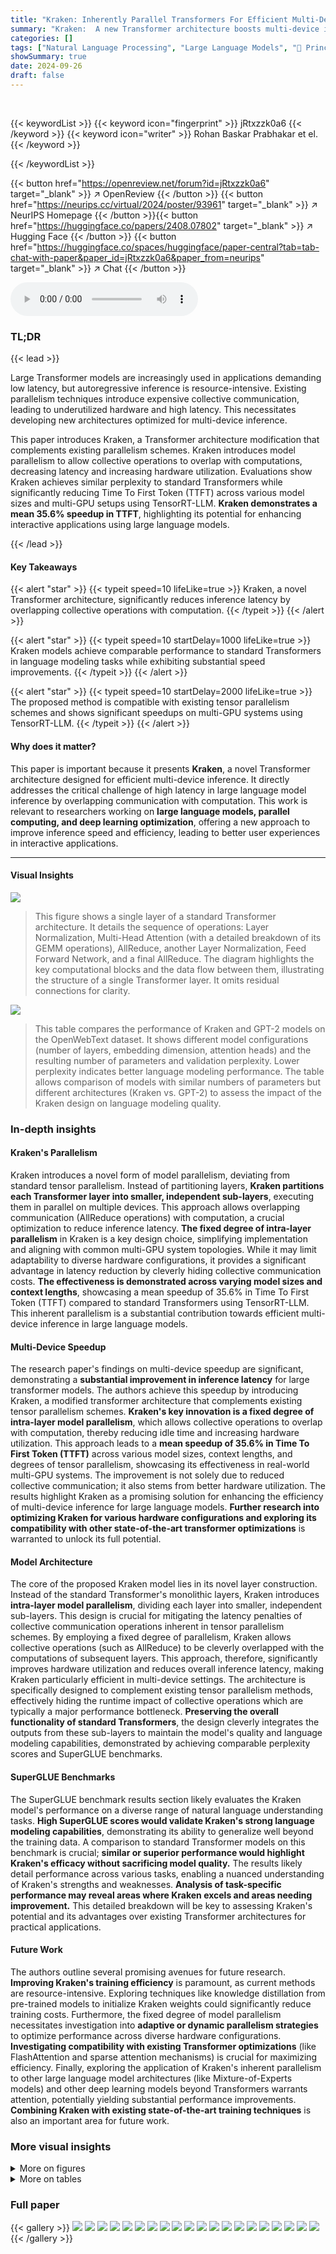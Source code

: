 ```yaml
---
title: "Kraken: Inherently Parallel Transformers For Efficient Multi-Device Inference"
summary: "Kraken:  A new Transformer architecture boosts multi-device inference speed by 35.6% by cleverly overlapping communication with computation."
categories: []
tags: ["Natural Language Processing", "Large Language Models", "🏢 Princeton University",]
showSummary: true
date: 2024-09-26
draft: false
---
```


<br>

{{< keywordList >}}
{{< keyword icon="fingerprint" >}} jRtxzzk0a6 {{< /keyword >}}
{{< keyword icon="writer" >}} Rohan Baskar Prabhakar et el. {{< /keyword >}}
 
{{< /keywordList >}}

{{< button href="https://openreview.net/forum?id=jRtxzzk0a6" target="_blank" >}}
↗ OpenReview
{{< /button >}}
{{< button href="https://neurips.cc/virtual/2024/poster/93961" target="_blank" >}}
↗ NeurIPS Homepage
{{< /button >}}{{< button href="https://huggingface.co/papers/2408.07802" target="_blank" >}}
↗ Hugging Face
{{< /button >}}
{{< button href="https://huggingface.co/spaces/huggingface/paper-central?tab=tab-chat-with-paper&paper_id=jRtxzzk0a6&paper_from=neurips" target="_blank" >}}
↗ Chat
{{< /button >}}



<audio controls>
    <source src="https://ai-paper-reviewer.com/jRtxzzk0a6/podcast.wav" type="audio/wav">
    Your browser does not support the audio element.
</audio>


### TL;DR


{{< lead >}}

Large Transformer models are increasingly used in applications demanding low latency, but autoregressive inference is resource-intensive. Existing parallelism techniques introduce expensive collective communication, leading to underutilized hardware and high latency. This necessitates developing new architectures optimized for multi-device inference.



This paper introduces Kraken, a Transformer architecture modification that complements existing parallelism schemes. Kraken introduces model parallelism to allow collective operations to overlap with computations, decreasing latency and increasing hardware utilization.  Evaluations show Kraken achieves similar perplexity to standard Transformers while significantly reducing Time To First Token (TTFT) across various model sizes and multi-GPU setups using TensorRT-LLM.  **Kraken demonstrates a mean 35.6% speedup in TTFT**, highlighting its potential for enhancing interactive applications using large language models.

{{< /lead >}}


#### Key Takeaways

{{< alert "star" >}}
{{< typeit speed=10 lifeLike=true >}} Kraken, a novel Transformer architecture, significantly reduces inference latency by overlapping collective operations with computation. {{< /typeit >}}
{{< /alert >}}

{{< alert "star" >}}
{{< typeit speed=10 startDelay=1000 lifeLike=true >}} Kraken models achieve comparable performance to standard Transformers in language modeling tasks while exhibiting substantial speed improvements. {{< /typeit >}}
{{< /alert >}}

{{< alert "star" >}}
{{< typeit speed=10 startDelay=2000 lifeLike=true >}} The proposed method is compatible with existing tensor parallelism schemes and shows significant speedups on multi-GPU systems using TensorRT-LLM. {{< /typeit >}}
{{< /alert >}}

#### Why does it matter?
This paper is important because it presents **Kraken**, a novel Transformer architecture designed for efficient multi-device inference.  It directly addresses the critical challenge of high latency in large language model inference by overlapping communication with computation.  This work is relevant to researchers working on **large language models, parallel computing, and deep learning optimization**, offering a new approach to improve inference speed and efficiency, leading to better user experiences in interactive applications.

------
#### Visual Insights



![](https://ai-paper-reviewer.com/jRtxzzk0a6/figures_1_1.jpg)

> This figure shows a single layer of a standard Transformer architecture.  It details the sequence of operations: Layer Normalization, Multi-Head Attention (with a detailed breakdown of its GEMM operations), AllReduce, another Layer Normalization, Feed Forward Network, and a final AllReduce.  The diagram highlights the key computational blocks and the data flow between them, illustrating the structure of a single Transformer layer.  It omits residual connections for clarity.





![](https://ai-paper-reviewer.com/jRtxzzk0a6/tables_4_1.jpg)

> This table compares the performance of Kraken and GPT-2 models on the OpenWebText dataset.  It shows different model configurations (number of layers, embedding dimension, attention heads) and the resulting number of parameters and validation perplexity.  Lower perplexity indicates better language modeling performance. The table allows comparison of models with similar numbers of parameters but different architectures (Kraken vs. GPT-2) to assess the impact of the Kraken design on language modeling quality.





### In-depth insights


#### Kraken's Parallelism
Kraken introduces a novel form of model parallelism, deviating from standard tensor parallelism.  Instead of partitioning layers, **Kraken partitions each Transformer layer into smaller, independent sub-layers**, executing them in parallel on multiple devices. This approach allows overlapping communication (AllReduce operations) with computation, a crucial optimization to reduce inference latency. **The fixed degree of intra-layer parallelism** in Kraken is a key design choice, simplifying implementation and aligning with common multi-GPU system topologies. While it may limit adaptability to diverse hardware configurations, it provides a significant advantage in latency reduction by cleverly hiding collective communication costs.  **The effectiveness is demonstrated across varying model sizes and context lengths**, showcasing a mean speedup of 35.6% in Time To First Token (TTFT) compared to standard Transformers using TensorRT-LLM. This inherent parallelism is a substantial contribution towards efficient multi-device inference in large language models.

#### Multi-Device Speedup
The research paper's findings on multi-device speedup are significant, demonstrating a **substantial improvement in inference latency** for large transformer models.  The authors achieve this speedup by introducing Kraken, a modified transformer architecture that complements existing tensor parallelism schemes.  **Kraken's key innovation is a fixed degree of intra-layer model parallelism**, which allows collective operations to overlap with computation, thereby reducing idle time and increasing hardware utilization. This approach leads to a **mean speedup of 35.6% in Time To First Token (TTFT)** across various model sizes, context lengths, and degrees of tensor parallelism, showcasing its effectiveness in real-world multi-GPU systems. The improvement is not solely due to reduced collective communication; it also stems from better hardware utilization. The results highlight Kraken as a promising solution for enhancing the efficiency of multi-device inference for large language models.  **Further research into optimizing Kraken for various hardware configurations and exploring its compatibility with other state-of-the-art transformer optimizations** is warranted to unlock its full potential.

#### Model Architecture
The core of the proposed Kraken model lies in its novel layer construction.  Instead of the standard Transformer's monolithic layers, Kraken introduces **intra-layer model parallelism**, dividing each layer into smaller, independent sub-layers. This design is crucial for mitigating the latency penalties of collective communication operations inherent in tensor parallelism schemes. By employing a fixed degree of parallelism, Kraken allows collective operations (such as AllReduce) to be cleverly overlapped with the computations of subsequent layers. This approach, therefore, significantly improves hardware utilization and reduces overall inference latency, making Kraken particularly efficient in multi-device settings.  The architecture is specifically designed to complement existing tensor parallelism methods, effectively hiding the runtime impact of collective operations which are typically a major performance bottleneck.  **Preserving the overall functionality of standard Transformers**, the design cleverly integrates the outputs from these sub-layers to maintain the model's quality and language modeling capabilities, demonstrated by achieving comparable perplexity scores and SuperGLUE benchmarks.

#### SuperGLUE Benchmarks
The SuperGLUE benchmark results section likely evaluates the Kraken model's performance on a diverse range of natural language understanding tasks.  **High SuperGLUE scores would validate Kraken's strong language modeling capabilities**, demonstrating its ability to generalize well beyond the training data.  A comparison to standard Transformer models on this benchmark is crucial; **similar or superior performance would highlight Kraken's efficacy without sacrificing model quality.**  The results likely detail performance across various tasks, enabling a nuanced understanding of Kraken's strengths and weaknesses.  **Analysis of task-specific performance may reveal areas where Kraken excels and areas needing improvement.** This detailed breakdown will be key to assessing Kraken's potential and its advantages over existing Transformer architectures for practical applications.

#### Future Work
The authors outline several promising avenues for future research.  **Improving Kraken's training efficiency** is paramount, as current methods are resource-intensive.  Exploring techniques like knowledge distillation from pre-trained models to initialize Kraken weights could significantly reduce training costs.  Furthermore, the fixed degree of model parallelism necessitates investigation into **adaptive or dynamic parallelism strategies** to optimize performance across diverse hardware configurations.  **Investigating compatibility with existing Transformer optimizations** (like FlashAttention and sparse attention mechanisms) is crucial for maximizing efficiency.  Finally, exploring the application of Kraken's inherent parallelism to other large language model architectures (like Mixture-of-Experts models) and other deep learning models beyond Transformers warrants attention, potentially yielding substantial performance improvements.  **Combining Kraken with existing state-of-the-art training techniques** is also an important area for future work.


### More visual insights

<details>
<summary>More on figures
</summary>


![](https://ai-paper-reviewer.com/jRtxzzk0a6/figures_1_2.jpg)

> This figure shows the impact of increasing tensor parallelism on the Time To First Token (TTFT) for a 6.7B parameter GPT-3-like language model. The results demonstrate that even when model weights and the key-value cache fit within the memory of a single GPU, increasing the degree of parallelism (using multiple GPUs) leads to a reduction in TTFT.  This is likely due to the improved utilization of compute resources across multiple GPUs, which helps to reduce the latency associated with collective operations such as AllReduce. The experiment was conducted using TensorRT-LLM engines on an HGX A100 40GB system.


![](https://ai-paper-reviewer.com/jRtxzzk0a6/figures_3_1.jpg)

> This figure compares the execution of two standard Transformer layers with the execution of two Kraken Transformer layers, both with 2-way parallelism. The figure highlights that Kraken reduces the number of AllReduce operations and enables concurrent execution of these operations with Multi-Head Attention in the subsequent layer, thereby potentially reducing latency.


![](https://ai-paper-reviewer.com/jRtxzzk0a6/figures_7_1.jpg)

> This figure displays the speedup achieved by Kraken and Parallel Attention + FFN models compared to standard Transformers in terms of Time To First Token (TTFT). The improvements are shown as percentages for various model sizes (1.3B, 6.7B, 13B, 65B, and 175B parameters) and context lengths (128 and 2048 tokens). The system used has NVSwitch for inter-device communication.  The results demonstrate that Kraken significantly outperforms standard Transformers and shows competitive performance compared to the Parallel Attention + FFN architecture in reducing TTFT.


![](https://ai-paper-reviewer.com/jRtxzzk0a6/figures_7_2.jpg)

> This figure compares the speedup in Time To First Token (TTFT) achieved by Kraken models against standard Transformers and models with Parallel Attention + FFN, using 8-way tensor parallelism on a system with NVSwitch.  The x-axis shows different model sizes (1.3B, 6.7B, 13B, 65B, 175B parameters) and context lengths (128, 2048 tokens). The bars represent the percentage speedup of Kraken and Parallel Attention + FFN compared to the standard Transformer for each model and context size combination.  A geomean of the speedups is also shown.


![](https://ai-paper-reviewer.com/jRtxzzk0a6/figures_8_1.jpg)

> This figure shows a detailed breakdown of the runtime for each operation in the forward pass of Kraken and other Transformer models with 4-way parallelism. It compares the time spent on different operations such as LayerNorm, GEMM (General Matrix Multiply), Attention, and AllReduce, for various model sizes and context lengths. The 'Overlapped GEMM' represents the time spent on GEMM operations that are overlapped with communication, showcasing Kraken's efficiency in overlapping computation and communication.


![](https://ai-paper-reviewer.com/jRtxzzk0a6/figures_8_2.jpg)

> This figure shows the breakdown of the forward pass runtime for different model sizes (1.3B, 6.7B, 13B, 65B, 175B parameters) and context lengths (128, 2048 tokens) with 8-way parallelism.  It compares the runtime of standard Transformers, Transformers with parallel Attention and Feed-Forward Networks, and Kraken Transformers. The runtime is broken down into components: Layer Normalization (Norm), General Matrix Multiplication (GEMM), Overlapped GEMM (where computation and AllReduce are overlapped), Attention, Linear Mapping (LM Head), and AllReduce. The figure helps visualize how Kraken reduces the time spent in AllReduce operations by overlapping them with computation, leading to faster inference.


</details>




<details>
<summary>More on tables
</summary>


![](https://ai-paper-reviewer.com/jRtxzzk0a6/tables_5_1.jpg)
> This table presents the configurations and validation perplexity scores for various Kraken and GPT-2 language models trained on the OpenWebText dataset.  It shows that Kraken models, with varying degrees of intra-layer parallelism (2-way, 4-way, 6-way), achieve comparable perplexity to similarly sized GPT-2 models, indicating that the Kraken architecture doesn't compromise model quality while offering potential performance advantages.

![](https://ai-paper-reviewer.com/jRtxzzk0a6/tables_5_2.jpg)
> This table presents the zero-shot performance of various language models on the SuperGLUE benchmark.  The models include GPT-2 and Kraken models of different sizes and degrees of parallelism.  The benchmark consists of multiple tasks, each evaluating a different aspect of language understanding, and the results are reported using accuracy (except for ReCoRD which uses F1-score). The table shows that Kraken models generally achieve comparable performance to GPT-2 models across various tasks, even with different model sizes and degrees of parallelism.

![](https://ai-paper-reviewer.com/jRtxzzk0a6/tables_6_1.jpg)
> This table presents the zero-shot performance of different language models on the SuperGLUE benchmark.  The models compared include various sizes of GPT-2 and Kraken models with different degrees of parallelism.  The SuperGLUE benchmark consists of multiple tasks, each assessed using either accuracy or F1 score (for ReCoRD), providing a comprehensive evaluation of language understanding capabilities.  The results demonstrate the performance of Kraken models relative to standard GPT-2 models on diverse language tasks without any fine-tuning.

![](https://ai-paper-reviewer.com/jRtxzzk0a6/tables_6_2.jpg)
> This table shows the configurations used for different model engines in the evaluation of Time To First Token (TTFT). It compares standard, GPT-like, and Parallel Attention + FeedForward models with Kraken models, demonstrating the various hyperparameters (number of layers, embedding dimension, parameters per layer, number of attention heads) used for both 4-way and 8-way tensor parallelism.

![](https://ai-paper-reviewer.com/jRtxzzk0a6/tables_15_1.jpg)
> This table presents the hyperparameters used during the pre-training phase for various Kraken model configurations.  It details the number of layers, embedding dimension, number of attention heads, total number of parameters, the approximate number of A100 GPU hours required for training, and the initial learning rate used for each configuration.  The configurations are differentiated by the degree of parallelism (2-way, 4-way, 6-way) employed.  This information allows readers to understand the computational resources and training settings associated with each Kraken model.

![](https://ai-paper-reviewer.com/jRtxzzk0a6/tables_16_1.jpg)
> This table presents the inference latency in milliseconds for various model sizes (1.3B, 6.7B, 13B, 65B, and 175B parameters) and context lengths (128 and 2048 tokens) using 4-way parallelism.  It compares the latency of three different model architectures: Standard Transformer, Parallel Attention + FeedForward, and Kraken.  The Kraken architecture aims to reduce latency by overlapping collective operations with compute. The table shows the inference time for each model and architecture, allowing for a direct comparison of their efficiency.

![](https://ai-paper-reviewer.com/jRtxzzk0a6/tables_16_2.jpg)
> This table presents the inference latency results for 8-way parallelism across different model sizes (1.3B, 6.7B, 13B, 65B, and 175B parameters) and context lengths (128 and 2048 tokens).  The latency is measured for three different model architectures: Standard Transformers, Parallel Attention + FeedForward Transformers, and Kraken Transformers. Kraken consistently shows lower latency than the other two architectures.

</details>




### Full paper

{{< gallery >}}
<img src="https://ai-paper-reviewer.com/jRtxzzk0a6/1.png" class="grid-w50 md:grid-w33 xl:grid-w25" />
<img src="https://ai-paper-reviewer.com/jRtxzzk0a6/2.png" class="grid-w50 md:grid-w33 xl:grid-w25" />
<img src="https://ai-paper-reviewer.com/jRtxzzk0a6/3.png" class="grid-w50 md:grid-w33 xl:grid-w25" />
<img src="https://ai-paper-reviewer.com/jRtxzzk0a6/4.png" class="grid-w50 md:grid-w33 xl:grid-w25" />
<img src="https://ai-paper-reviewer.com/jRtxzzk0a6/5.png" class="grid-w50 md:grid-w33 xl:grid-w25" />
<img src="https://ai-paper-reviewer.com/jRtxzzk0a6/6.png" class="grid-w50 md:grid-w33 xl:grid-w25" />
<img src="https://ai-paper-reviewer.com/jRtxzzk0a6/7.png" class="grid-w50 md:grid-w33 xl:grid-w25" />
<img src="https://ai-paper-reviewer.com/jRtxzzk0a6/8.png" class="grid-w50 md:grid-w33 xl:grid-w25" />
<img src="https://ai-paper-reviewer.com/jRtxzzk0a6/9.png" class="grid-w50 md:grid-w33 xl:grid-w25" />
<img src="https://ai-paper-reviewer.com/jRtxzzk0a6/10.png" class="grid-w50 md:grid-w33 xl:grid-w25" />
<img src="https://ai-paper-reviewer.com/jRtxzzk0a6/11.png" class="grid-w50 md:grid-w33 xl:grid-w25" />
<img src="https://ai-paper-reviewer.com/jRtxzzk0a6/12.png" class="grid-w50 md:grid-w33 xl:grid-w25" />
<img src="https://ai-paper-reviewer.com/jRtxzzk0a6/13.png" class="grid-w50 md:grid-w33 xl:grid-w25" />
<img src="https://ai-paper-reviewer.com/jRtxzzk0a6/14.png" class="grid-w50 md:grid-w33 xl:grid-w25" />
<img src="https://ai-paper-reviewer.com/jRtxzzk0a6/15.png" class="grid-w50 md:grid-w33 xl:grid-w25" />
<img src="https://ai-paper-reviewer.com/jRtxzzk0a6/16.png" class="grid-w50 md:grid-w33 xl:grid-w25" />
<img src="https://ai-paper-reviewer.com/jRtxzzk0a6/17.png" class="grid-w50 md:grid-w33 xl:grid-w25" />
<img src="https://ai-paper-reviewer.com/jRtxzzk0a6/18.png" class="grid-w50 md:grid-w33 xl:grid-w25" />
<img src="https://ai-paper-reviewer.com/jRtxzzk0a6/19.png" class="grid-w50 md:grid-w33 xl:grid-w25" />
<img src="https://ai-paper-reviewer.com/jRtxzzk0a6/20.png" class="grid-w50 md:grid-w33 xl:grid-w25" />
{{< /gallery >}}